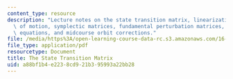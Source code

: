 ```yaml
---
content_type: resource
description: "Lecture notes on the state transition matrix, linearization of the equations\
  \ of motion, symplectic matrices, fundamental perturbation matrices, di\uFB00erential\
  \ equations, and midcourse orbit corrections."
file: /media/https%3A/open-learning-course-data-rc.s3.amazonaws.com/16-346-astrodynamics-fall-2008/a88bf1b4e2238cd921b395993a22bb28_lec_19.pdf
file_type: application/pdf
resourcetype: Document
title: The State Transition Matrix
uid: a88bf1b4-e223-8cd9-21b3-95993a22bb28
---
```

